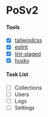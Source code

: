 # PoSv2

#### Tools
- [x] [tailwindcss](https://tailwindcss.com/)
- [x] [eslint](https://eslint.org/)
- [x] [lint-staged](https://github.com/okonet/lint-staged)
- [x] [husky](https://github.com/typicode/husky)

#### Task List
- [ ] Collections
- [ ] Users
- [ ] Logs
- [ ] Settings